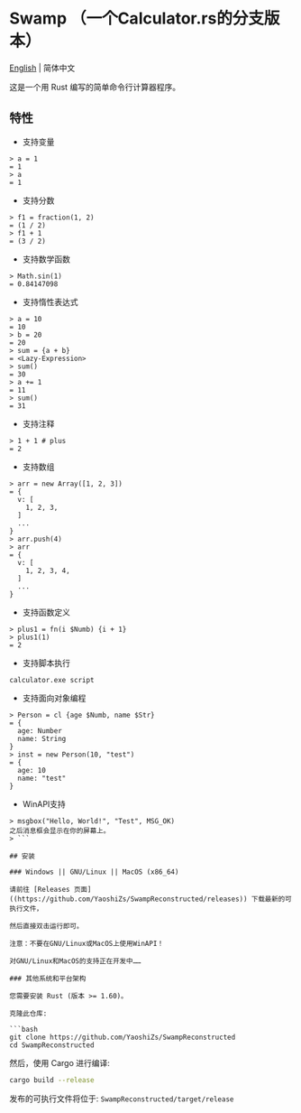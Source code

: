 # Swamp （一个Calculator.rs的分支版本）

[English](./README.md) | 简体中文

这是一个用 Rust 编写的简单命令行计算器程序。

## 特性

- 支持变量

```text
> a = 1
= 1
> a
= 1
```

- 支持分数

```text
> f1 = fraction(1, 2)
= (1 / 2)
> f1 + 1
= (3 / 2)
```

- 支持数学函数

```text
> Math.sin(1) 
= 0.84147098
```

- 支持惰性表达式

```text
> a = 10
= 10
> b = 20
= 20
> sum = {a + b}
= <Lazy-Expression>
> sum()
= 30
> a += 1
= 11
> sum()
= 31
```

- 支持注释

```text
> 1 + 1 # plus
= 2
```

- 支持数组

```text
> arr = new Array([1, 2, 3])
= {
  v: [
    1, 2, 3, 
  ]
  ...
}
> arr.push(4)
> arr
= {
  v: [
    1, 2, 3, 4,
  ]
  ...
}
```

- 支持函数定义

```text
> plus1 = fn(i $Numb) {i + 1} 
> plus1(1) 
= 2
```

- 支持脚本执行

```text
calculator.exe script
```

- 支持面向对象编程

```text
> Person = cl {age $Numb, name $Str}
= {
  age: Number
  name: String
}
> inst = new Person(10, "test") 
= {
  age: 10
  name: "test"
}
```

- WinAPI支持
```text
> msgbox("Hello, World!", "Test", MSG_OK)
之后消息框会显示在你的屏幕上。
> ```

## 安装

### Windows || GNU/Linux || MacOS (x86_64)

请前往 [Releases 页面]((https://github.com/YaoshiZs/SwampReconstructed/releases)) 下载最新的可执行文件，

然后直接双击运行即可。

注意：不要在GNU/Linux或MacOS上使用WinAPI！

对GNU/Linux和MacOS的支持正在开发中……

### 其他系统和平台架构

您需要安装 Rust (版本 >= 1.60)。

克隆此仓库:

```bash
git clone https://github.com/YaoshiZs/SwampReconstructed
cd SwampReconstructed
```

然后，使用 Cargo 进行编译:

```bash
cargo build --release
```

发布的可执行文件将位于: `SwampReconstructed/target/release`
